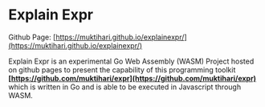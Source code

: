 # Explain Expr

Github Page: [https://muktihari.github.io/explainexpr/](https://muktihari.github.io/explainexpr/)

Explain Expr is an experimental Go Web Assembly (WASM) Project hosted on github pages to present the capability of this programming toolkit **[https://github.com/muktihari/expr](https://github.com/muktihari/expr)** which is written in Go and is able to be executed in Javascript through WASM.
